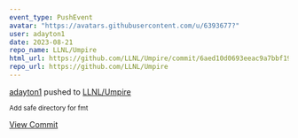 ```yaml
---
event_type: PushEvent
avatar: "https://avatars.githubusercontent.com/u/6393677?"
user: adayton1
date: 2023-08-21
repo_name: LLNL/Umpire
html_url: https://github.com/LLNL/Umpire/commit/6aed10d0693eeac9a7bbf193ed71da2ab67ec374
repo_url: https://github.com/LLNL/Umpire
---
```


<a href='https://github.com/adayton1' target='_blank'>adayton1</a> pushed to <a href='https://github.com/LLNL/Umpire' target='_blank'>LLNL/Umpire</a>

<small>Add safe directory for fmt</small>

<a href='https://github.com/LLNL/Umpire/commit/6aed10d0693eeac9a7bbf193ed71da2ab67ec374' target='_blank'>View Commit</a>